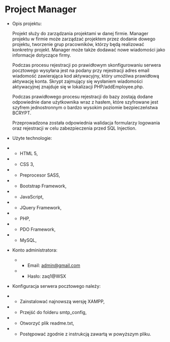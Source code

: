 # Project Manager

- Opis projektu:

  Projekt służy do zarządzania projektami w danej firmie. Manager projektu w firmie może zarządzać projektem przez dodanie dowego projektu, tworzenie grup pracowników, którzy będą realizować konkretny projekt. Manager może także dodawać nowe wiadomości jako informacje dotyczące firmy.

  Podczas procesu rejestracji po prawidłowym skonfigurowaniu serwera pocztowego wysyłana jest na podany przy rejestracji adres email wiadomość zawierająca kod aktywacyjny, który umożliwa prawidłową aktywację konta. Skrypt zajmujący się wysłaniem wiadomości aktywacyjnej znajduje się w lokalizacji PHP/addEmployee.php.

  Podczas prawidłowego procesu rejestracji do bazy zostają dodane odpowiednie dane użytkownika wraz z hasłem, które szyfrowane jest szyfrem jednostronnym o bardzo wysokim poziomie bezpieczeństwa BCRYPT.

  Przeprowadzona została odpowiednia walidacja formularzy logowania oraz rejestracji w celu zabezpieczenia przed SQL Injection.

- Użyte technologie:

- - HTML 5,
- - CSS 3,
- - Preprocesor SASS,
- - Bootstrap Framework,
- - JavaScript,
- - JQuery Framework,
- - PHP,
- - PDO Framework,
- - MySQL,

- Konto administratora:

  - - Email: admin@gmail.com
  - - Hasło: zaq1@WSX

- Konfiguracja serwera pocztowego należy:

- - Zainstalować najnowszą wersję XAMPP,

- - Przejść do folderu smtp_config,

- - Otworzyć plik readme.txt,

- - Postępować zgodnie z instrukcją zawartą w powyższym pliku.
